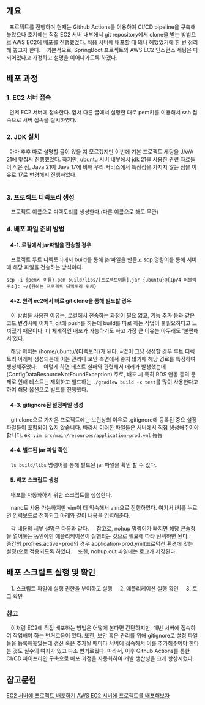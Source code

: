 <h2 id="개요">개요</h2>
<p>&nbsp;&nbsp;프로젝트를 진행하며 현재는 Github Actions를 이용하여 CI/CD pipeline을 구축해놓았으나 초기에는 직접 EC2 서버 내부에서 git repository에서 clone을 받는 방법으로 AWS EC2에 배포를 진행했었다. 처음 서버에 배포할 때 꽤나 헤맸었기에 한 번 정리해 놓고자 한다.
&nbsp;&nbsp; 기본적으로, SpringBoot 프로젝트와 AWS EC2 인스턴스 세팅은 다 되어있다고 가정하고 설명을 이어나가도록 하겠다.</p>
<h2 id="배포-과정">배포 과정</h2>
<h3 id="1-ec2-서버-접속">1. EC2 서버 접속</h3>
<p>&nbsp;&nbsp;먼저 EC2 서버에 접속한다. 앞서 다른 글에서 설명한 대로 pem키를 이용해서 ssh 접속으로 서버 접속을 실시하였다. </p>
<h3 id="2-jdk-설치">2. JDK 설치</h3>
<p>&nbsp;&nbsp;아마 추후 따로 설명할 글이 있을 지 모르겠지만 이번에 기본 프로젝트 세팅을 JAVA 21에 맞춰서 진행했었다. 하지만, ubuntu 서버 내부에서 jdk 21을 사용한 관련 자료들이 적은 점, Java 21이 Java 17에 비해 우리 서비스에서 특장점을 가지지 않는 점을 이유로 17로 변경해서 진행하였다. </p>
<p><img alt="" src="https://velog.velcdn.com/images/donggyu47/post/a494be94-ce64-4260-a9c1-5571fc3d3953/image.png" /></p>
<h3 id="3-프로젝트-디렉토리-생성">3. 프로젝트 디렉토리 생성</h3>
<p>&nbsp;&nbsp; 프로젝트 이름으로 디렉토리를 생성한다.(다른 이름으로 해도 무관)
<img alt="" src="https://velog.velcdn.com/images/donggyu47/post/282796cc-7814-4af7-a8fc-93afa5888b52/image.png" /></p>
<h3 id="4-배포-파일-준비-방법">4. 배포 파일 준비 방법</h3>
<h4 id="4-1-로컬에서-jar파일을-전송할-경우">&nbsp;&nbsp; 4-1. 로컬에서 jar파일을 전송할 경우</h4>
<p>&nbsp;&nbsp; 프로젝트 루트 디렉토리에서 build를 통해 jar파일을 만들고 scp 명령어를 통해 서버에 해당 파일을 전송하는 방식이다. 
<img alt="" src="https://velog.velcdn.com/images/donggyu47/post/921ea4e7-e019-4e4f-9b9d-8ec7ab93b2e6/image.png" /></p>
<pre><code class="language-ubuntu">scp -i {pem키 이름}.pem build/libs/[프로젝트이름].jar {ubuntu}@{IpV4 퍼블릭 주소}: ~/{원하는 프로젝트 디렉토리 위치}</code></pre>
<h4 id="4-2-원격-ec2에서-바로-git-clone을-통해-빌드할-경우">&nbsp;&nbsp; 4-2. 원격 ec2에서 바로 git clone을 통해 빌드할 경우</h4>
<p>&nbsp;&nbsp; 이 방법을 사용한 이유는, 로컬에서 전송하는 과정이 필요 없고, 기능 추가 등과 같은 코드 변경시에 어차피 git에 push를 하는데 build를 따로 하는 작업이 불필요하다고 느껴졌기 때문이다. 더 체계적인 배포가 가능하기도 하고 가장 큰 이유는 아무래도 '불편해서'였다.
<img alt="" src="https://velog.velcdn.com/images/donggyu47/post/37f2b812-3618-44d4-a96a-81d91402d4d6/image.png" /></p>
<p>&nbsp;&nbsp; 해당 위치는 /home/ubuntu/{디렉토리}가 된다. ~없이 그냥 생성할 경우 루트 디렉토리 아래에 생성되는데 이는 관리나 보안 측면에서 좋지 않기에 해당 경로를 특정하여 생성해주었다.
&nbsp;&nbsp; 이렇게 하면 테스트 실패와 관련해서 에러가 발생했는데(ConfigDataResourceNotFoundException) 주로, 배포 시 특히 RDS 연동 등의 문제로 인해 테스트는 제외하고 빌드하는 <code>./gradlew build -x test</code>를 많이 사용한다고 하여 해당 옵션으로 빌드를 진행했다. </p>
<h4 id="4-3-gitignore된-설정파일-생성">&nbsp;&nbsp; 4-3. gitignore된 설정파일 생성</h4>
<p>&nbsp;&nbsp; git clone으로 가져온 프로젝트에는 보안상의 이유로 .gitignore에 등록된 중요 설정 파일들이 포함되어 있지 않습니다. 따라서 이러한 파일들은 서버에서 직접 생성해주어야 합니다.
ex. <code>vim src/main/resources/application-prod.yml</code> 등등</p>
<h4 id="4-4-빌드된-jar-파일-확인">&nbsp;&nbsp; 4-4. 빌드된 jar 파일 확인</h4>
<p>&nbsp;&nbsp; <code>ls build/libs</code> 명령어를 통해 빌드된 jar 파일을 확인 할 수 있다.</p>
<h4 id="5-배포-스크립트-생성">&nbsp;&nbsp; 5. 배포 스크립트 생성</h4>
<p>&nbsp;&nbsp; 배포를 자동화하기 위한 스크립트를 생성한다.
<img alt="" src="https://velog.velcdn.com/images/donggyu47/post/ebfe84a6-a21c-4a03-80f9-aec7ffe0907a/image.png" /></p>
<p>&nbsp;&nbsp; nano도 사용 가능하지만 vim이 더 익숙해서 vim으로 진행하였다. 여기서 i키를 누르면 입력보드로 전화되고 아래와 같이 내용을 입력해준다.
<img alt="" src="https://velog.velcdn.com/images/donggyu47/post/8ddcfcaf-ca43-480c-a5cd-bb9439b2ef02/image.png" /></p>
<p>&nbsp;&nbsp; 각 내용의 세부 설명은 다음과 같다.
<img alt="" src="https://velog.velcdn.com/images/donggyu47/post/1d4b9d62-3bb2-4740-815c-4513a979c86d/image.png" />
&nbsp;&nbsp; 참고로, nohup 명령어가 빠지면 해당 콘솔창을 열어놓는 동안에만 애플리케이션이 실행되는 것으로 필요에 따라 선택하면 된다.
&nbsp;&nbsp; 중간의 profiles.active=prod의 경우 application-prod.yml(프로덕션 환경에 맞는 설정)으로 적용되도록 하였다.
&nbsp;&nbsp; 또한, nohup.out 파일에는 로그가 저장된다.</p>
<h2 id="배포-스크립트-실행-및-확인">배포 스크립트 실행 및 확인</h2>
<p>&nbsp;&nbsp; 1. 스크립트 파일에 실행 권한을 부여하고 실행
<img alt="" src="https://velog.velcdn.com/images/donggyu47/post/2e051aaa-11fc-45fa-9dde-af0b62b28de6/image.png" />
&nbsp;&nbsp; 2. 애플리케이션 실행 확인
<img alt="" src="https://velog.velcdn.com/images/donggyu47/post/4757020a-8303-4a79-97dd-26dc84940995/image.png" />
&nbsp;&nbsp; 3. 로그 확인
<img alt="" src="https://velog.velcdn.com/images/donggyu47/post/aec39bfd-55fc-4dde-bf73-7511de6be663/image.png" /></p>
<h3 id="참고">참고</h3>
<p>&nbsp;&nbsp; 이처럼 EC2에 직접 배포하는 방법은 어떻게 본다면 간단하지만, 매번 서버에 접속하여 작업해야 하는 번거로움이 있다. 또한, 보안 혹은 관리를 위해 gitignore로 설정 파일들을 등록해놓았는데 갱신 혹은 추가될 때마다 서버에 접속해서 이를 추가해주어야 한다는 것도 실수의 여지가 있고 다소 번거로웠다. 따라서, 이후 Github Actions를 통한 CI/CD 파이프라인 구축으로 배포 과정을 자동화하여 개발 생산성을 크게 향상시켰다.</p>
<h2 id="참고문헌">참고문헌</h2>
<p><a href="https://velog.io/@wndudrla1011/chapter-8">EC2 서버에 프로젝트 배포하기</a>
<a href="https://ironmask43.tistory.com/24">AWS EC2 서버에 프로젝트를 배포해보자</a></p>